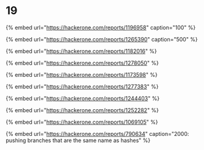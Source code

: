 # 19

{% embed url="https://hackerone.com/reports/1196958" caption="100" %}

{% embed url="https://hackerone.com/reports/1265390" caption="500" %}



{% embed url="https://hackerone.com/reports/1182016" %}

{% embed url="https://hackerone.com/reports/1278050" %}

{% embed url="https://hackerone.com/reports/1173598" %}

{% embed url="https://hackerone.com/reports/1277383" %}

{% embed url="https://hackerone.com/reports/1244403" %}

{% embed url="https://hackerone.com/reports/1252282" %}

{% embed url="https://hackerone.com/reports/1069105" %}



{% embed url="https://hackerone.com/reports/790634" caption="2000: pushing branches that are the same name as hashes" %}







